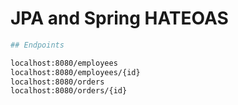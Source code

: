 # JPA and Spring HATEOAS

```bash
## Endpoints

localhost:8080/employees
localhost:8080/employees/{id}
localhost:8080/orders
localhost:8080/orders/{id}
```
